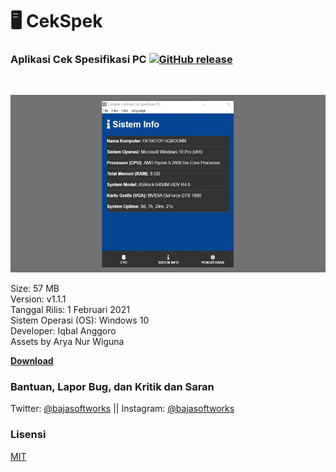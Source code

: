 # 🖥️ CekSpek 
### Aplikasi Cek Spesifikasi PC [![GitHub release](https://img.shields.io/github/release/Baja-Softworks/CekSpek-Software.svg)](https://GitHub.com/Baja-Softworks/CekSpek-Software/releases/)
<br>

![Thumb1](/assets/thumb/1.png "CekSpek - Aplikasi Cek Spesifikasi PC")

Size: 57 MB  
Version: v1.1.1  
Tanggal Rilis: 1 Februari 2021  
Sistem Operasi (OS): Windows 10  
Developer: Iqbal Anggoro  
Assets by Arya Nur Wiguna  
  
[**Download**](https://github.com/Baja-Softworks/CekSpek-Software/releases/download/v1.1.0/CekSpek---Aplikasi-Cek-Spesifikasi-PC-Setup-1.1.0.exe)

  

### Bantuan, Lapor Bug, dan Kritik dan Saran

Twitter: [@bajasoftworks](https://twitter.com/bajasoftworks) || Instagram: [@bajasoftworks](https://instagram.com/bajasoftworks)

### Lisensi

[MIT](https://github.com/Baja-Softworks/CekSpek-Software/blob/main/lisensi_id.txt)
